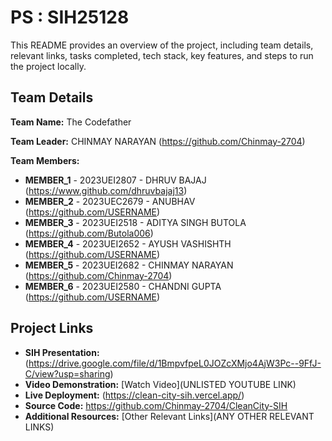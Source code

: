 # PS : SIH25128

This README provides an overview of the project, including team details, relevant links, tasks completed, tech stack, key features, and steps to run the project locally.

## Team Details

**Team Name:** The Codefather

**Team Leader:** CHINMAY NARAYAN (https://github.com/Chinmay-2704)

**Team Members:**

- **MEMBER_1** - 2023UEI2807 - DHRUV BAJAJ (https://www.github.com/dhruvbajaj13)
- **MEMBER_2** - 2023UEC2679 - ANUBHAV (https://github.com/USERNAME)
- **MEMBER_3** - 2023UEI2518 - ADITYA SINGH BUTOLA (https://github.com/Butola006)
- **MEMBER_4** - 2023UEI2652 - AYUSH VASHISHTH (https://github.com/USERNAME)
- **MEMBER_5** - 2023UEI2682 - CHINMAY NARAYAN (https://github.com/Chinmay-2704)
- **MEMBER_6** - 2023UEI2580 - CHANDNI GUPTA (https://github.com/USERNAME)

## Project Links

- **SIH Presentation:** (https://drive.google.com/file/d/1BmpvfpeL0JOZcXMjo4AjW3Pc--9FfJ-C/view?usp=sharing)
- **Video Demonstration:** [Watch Video](UNLISTED YOUTUBE LINK)
- **Live Deployment:** (https://clean-city-sih.vercel.app/)
- **Source Code:** https://github.com/Chinmay-2704/CleanCity-SIH
- **Additional Resources:** [Other Relevant Links](ANY OTHER RELEVANT LINKS)
